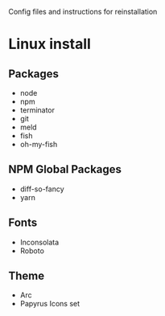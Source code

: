 Config files and instructions for reinstallation

# Linux install
## Packages
* node
* npm
* terminator
* git
* meld
* fish
* oh-my-fish

## NPM Global Packages
* diff-so-fancy
* yarn

## Fonts
* Inconsolata
* Roboto

## Theme
* Arc
* Papyrus Icons set
